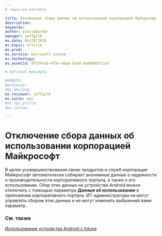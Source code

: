 ```yaml
---
# required metadata

title: Отключение сбора данных об использовании корпорацией Майкрософт | Microsoft Intune
description:
keywords:
author: staciebarker
manager: jeffgilb
ms.date: 04/28/2016
ms.topic: article
ms.prod:
ms.service: microsoft-intune
ms.technology:
ms.assetid: df53feab-4f5e-46ae-b1e8-9adb048711e5

# optional metadata

#ROBOTS:
#audience:
#ms.devlang:
ms.reviewer: jeffgilb
ms.suite: ems
#ms.tgt_pltfrm:
#ms.custom:

---
```



# Отключение сбора данных об использовании корпорацией Майкрософт
В целях усовершенствования своих продуктов и служб корпорация Майкрософт автоматически собирает анонимные данные о надежности и производительности корпоративного портала, а также о его использовании. Сбор этих данных на устройстве Android можно отключить с помощью параметра **Данные об использовании** в приложении корпоративного портала. ИТ-администраторы не могут управлять сбором этих данных и не могут изменить выбранный вами параметр.

### См. также
[Использование устройства Android с Intune](using-your-android-device-with-intune.md)

<!--HONumber=May16_HO2-->


